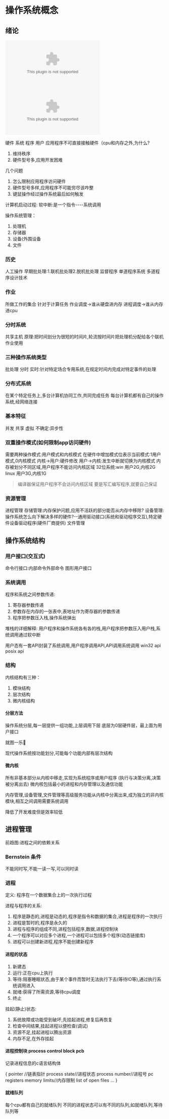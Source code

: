 # 操作系统概念

## 绪论

![](附件/第1章%20导论.ppt)
![](附件/第1章%20补.pptx)

硬件 系统 程序 用户
应用程序不可直接接触硬件（cpu和内存之外,为什么?

1. 维持秩序
2. 硬件型号多,应用开发困难

几个问题

1. 怎么限制应用程序访问硬件
2. 硬件型号多样,应用程序不可能穷尽该咋整
3. 键鼠操作经过操作系统最后如何触发

计算机启动过程:
软中断:是一个指令----系统调用

操作系统管理：

1. 处理机
2. 存储器
3. 设备(外围设备
4. 文件

### 历史

人工操作
早期批处理:1.联机批处理2.脱机批处理
监督程序
单道程序系统
多道程序设计技术

### 作业

所做工作的集合
针对于计算任务
作业调度->谁从硬盘进内存
进程调度->谁从内存进cpu

### 分时系统

共享主机
原理:把时间划分为很短的时间片,轮流按时间片把处理机分配给各个联机作业使用

### 三种操作系统类型

批处理
分时
实时:针对特定场合专用系统,在规定时间内完成对特定事件的处理

### 分布式系统

在某个特定任务上,多台计算机协同工作,共同完成任务
每台计算机都有自己的操作系统,经网络连接

### 基本特征

并发
共享
虚拟
不确定:异步性

### 双重操作模式(如何限制app访问硬件)

需要两种操作模式:用户模式和内核模式
在硬件中增加模式位表示当前模式:1用户模式,0内核模式
内核->用户:硬件修改
用户->内核:发生中断就切换为内核模式
内存被划分不同区域,用户程序不能访问内核区域
32位系统:win 用户2G,内核2G linux 用户3G,内核1G

> 编译器保证用户程序不会访问内核区域
> 要是写汇编写程序,就要自己保证

### 资源管理

进程管理
存储管理:内存保护问题,应用不活跃的部分能否从内存中移除?
设备管理:操作系统怎么向下解决多样的硬件?--通用驱动接口(系统和驱动程序交互),特定硬件设备驱动程序(硬件厂商提供)
文件管理

## 操作系统结构

### 用户接口(交互式)

命令行接口:内部命令外部命令
图形用户接口

### 系统调用

程序和系统之间参数传递:

1. 寄存器参数传递
2. 参数存在内存的一张表中,表地址作为寄存器的参数传递
3. 程序把参数压入栈,操作系统弹出

堆栈的详细解释:
用户程序和操作系统各有各的栈,用户程序把参数压入用户栈,系统调用通过软中断

用户态有一套API封装了系统调用,用户程序调用API,API调用系统调用
win32 api
posix api

### 结构

内核结构有三种：

1. 模块结构
2. 层次结构
3. 微内核结构

#### 分层方法

操作系统分层,每一层提供一组功能,上层调用下层
底层为0层硬件层，最上面为用户接口

就图一乐🤣

现代操作系统按功能划分,可能每个功能内部有层次结构

#### 微内核

所有非基本部分从内核中移走,实现为系统程序或用户程序
(执行与决策分离,决策被分离出去)
微内核包括最小的进程和内存管理以及通信功能

内存管理,设备管理,文件管理等高级服务功能从内核中分离出来,成为独立的非内核模块,相互之间调用需要系统调用

降低了开发难度但是效率较低

## 进程管理

前趋图:进程之间的依赖关系

### Bernstein 条件

不能同时写,不能一读一写,可以同时读

### 进程

定义:
程序在一个数据集合上的一次执行过程

进程与程序的关系:

1. 程序是静态的,进程是动态的,程序是指令和数据的集合,进程是程序的一次执行
2. 进程是暂时的,程序是永久的
3. 进程与程序的组成不同,进程包括程序,数据,进程控制块
4. 一个程序可以对应多个进程,一个进程可以包括多个程序(动态链接库)
5. 进程可以创建新进程,程序不能创建新程序

#### 进程的状态

1. 新建态
2. 运行:正在cpu上执行
3. 等待:阻塞睡眠状态,由于某个事件而暂时无法执行下去(等待IO等),通过执行系统调用进入
4. 就绪:获得了所需资源,等待cpu调度
5. 终止

挂起(静止)状态:

1. 系统故障或功能受到破坏,先挂起进程,修复后再恢复
2. 检查中间结果,挂起进程以便检查(调试)
3. 资源不足,挂起进程以腾出资源
4. 内存不足,在外存挂起

#### 进程控制块 process control block pcb

记录进程信息的c语言结构体

{
  pointer //链表指针
  process state//进程状态
  process number//进程号
  pc
  registers
  memory limits//内存限制
  list of open files
  ...
}

#### 就绪队列

每个cpu都有自己的就绪队列
不同的进程状态可以有不同的队列,如就绪队列,等待队列等
